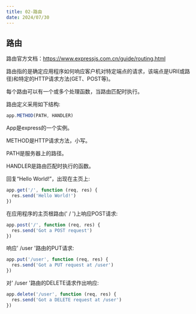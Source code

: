 ```yaml
---
title: 02-路由
date: 2024/07/30
---
```




## 路由

路由官方文档：<https://www.expressjs.com.cn/guide/routing.html>

路由指的是确定应用程序如何响应客户机对特定端点的请求，该端点是URI(或路径)和特定的HTTP请求方法(GET、POST等)。

每个路由可以有一个或多个处理函数，当路由匹配时执行。

路由定义采用如下结构:

```javascript
app.METHOD(PATH, HANDLER)
```



App是express的一个实例。

METHOD是HTTP请求方法，小写。

PATH是服务器上的路径。

HANDLER是路由匹配时执行的函数。



回复“Hello World!”，出现在主页上:

```javascript
app.get('/', function (req, res) {
  res.send('Hello World!')
})
```



在应用程序的主页根路由(' / ')上响应POST请求:

```javascript
app.post('/', function (req, res) {
  res.send('Got a POST request')
})
```



响应' /user '路由的PUT请求:

```javascript
app.put('/user', function (req, res) {
  res.send('Got a PUT request at /user')
})
```



对' /user '路由的DELETE请求作出响应:



```javascript
app.delete('/user', function (req, res) {
  res.send('Got a DELETE request at /user')
})
```



























